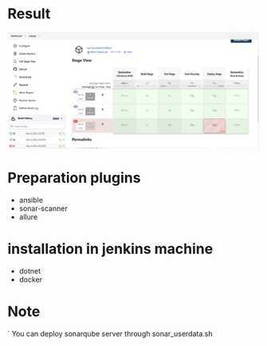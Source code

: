# Result
![image](./images/result.png)

# Preparation plugins
- ansible
- sonar-scanner
- allure
# installation in jenkins machine
-  dotnet 
-  docker

# Note
` You can deploy sonarqube server through sonar_userdata.sh